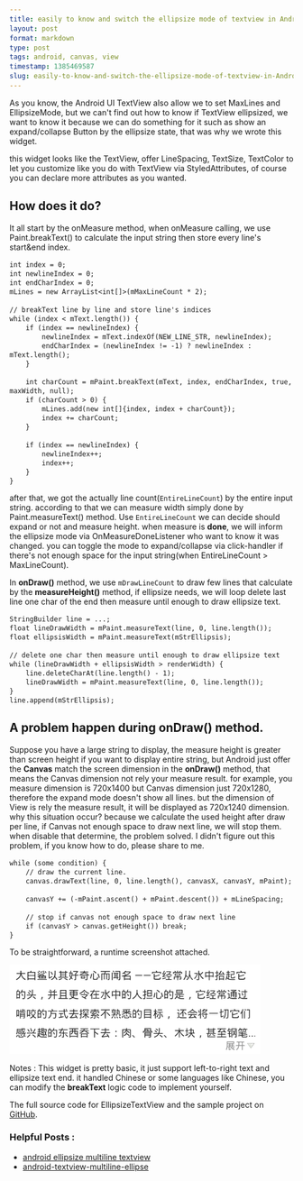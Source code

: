 ```yaml
---
title: easily to know and switch the ellipsize mode of textview in Android
layout: post
format: markdown
type: post
tags: android, canvas, view
timestamp: 1385469587
slug: easily-to-know-and-switch-the-ellipsize-mode-of-textview-in-Android.html
---
```


As you know, the Android UI TextView also allow we to set MaxLines and EllipsizeMode,
but we can't find out how to know if TextView ellipsized, we want to know it because
we can do something for it such as show an expand/collapse Button by the ellipsize
state, that was why we wrote this widget.

this widget looks like the TextView, offer LineSpacing, TextSize, TextColor to let you
customize like you do with TextView via StyledAttributes, of course you can declare more
attributes as you wanted.

## How does it do?

It all start by the onMeasure method, when onMeasure calling, we use Paint.breakText() to
calculate the input string then store every line's start&end index.

    int index = 0;
    int newlineIndex = 0;
    int endCharIndex = 0;
    mLines = new ArrayList<int[]>(mMaxLineCount * 2);

    // breakText line by line and store line's indices
    while (index < mText.length()) {
        if (index == newlineIndex) {
            newlineIndex = mText.indexOf(NEW_LINE_STR, newlineIndex);
            endCharIndex = (newlineIndex != -1) ? newlineIndex : mText.length();
        }

        int charCount = mPaint.breakText(mText, index, endCharIndex, true, maxWidth, null);
        if (charCount > 0) {
            mLines.add(new int[]{index, index + charCount});
            index += charCount;
        }

        if (index == newlineIndex) {
            newlineIndex++;
            index++;
        }
    }

after that, we got the actually line count(`EntireLineCount`) by the entire input string.
according to that we can measure width simply done by Paint.measureText() method. Use
`EntireLineCount` we can decide should expand or not and measure height. when measure
is **done**, we will inform the ellipsize mode via OnMeasureDoneListener who want to know
it was changed. you can toggle the mode to expand/collapse via click-handler if there's
not enough space for the input string(when EntireLineCount > MaxLineCount).

In **onDraw()** method, we use `mDrawLineCount` to draw few lines that calculate by the
**measureHeight()** method, if ellipsize needs, we will loop delete last line one char
of the end then measure until enough to draw ellipsize text.

    StringBuilder line = ...;
    float lineDrawWidth = mPaint.measureText(line, 0, line.length());
    float ellipsisWidth = mPaint.measureText(mStrEllipsis);

    // delete one char then measure until enough to draw ellipsize text
    while (lineDrawWidth + ellipsisWidth > renderWidth) {
        line.deleteCharAt(line.length() - 1);
        lineDrawWidth = mPaint.measureText(line, 0, line.length());
    }
    line.append(mStrEllipsis);

## A problem happen during onDraw() method.

Suppose you have a large string to display, the measure height is greater than screen
height if you want to display entire string, but Android just offer the **Canvas** match
the screen dimension in the **onDraw()** method, that means the Canvas dimension not rely your
measure result. for example, you measure dimension is 720x1400 but Canvas dimension
just 720x1280, therefore the expand mode doesn't show all lines. but the dimension of View
is rely the measure result, it will be displayed as 720x1240 dimension. why this situation
occur? because we calculate the used height after draw per line, if Canvas not enough space
to draw next line, we will stop them. when disable that determine, the problem solved. I didn't
figure out this problem, if you know how to do, please share to me.

    while (some condition) {
        // draw the current line.
        canvas.drawText(line, 0, line.length(), canvasX, canvasY, mPaint);

        canvasY += (-mPaint.ascent() + mPaint.descent()) + mLineSpacing;

        // stop if canvas not enough space to draw next line
        if (canvasY > canvas.getHeight()) break;
    }

To be straightforward, a runtime screenshot attached.

![EllipsizeTextView runtime screenshot](/images/screenshot_of_ellipsize_textview.png "EllipsizeTextView runtime screenshot")

Notes : This widget is pretty basic, it just support left-to-right text and
ellipsize text end. it handled Chinese or some languages like Chinese,
you can modify the **breakText** logic code to implement yourself.

The full source code for EllipsizeTextView and the sample project on [GitHub](https://github.com/vince-styling/ellipsize-textview-android).

### Helpful Posts :

 - [android ellipsize multiline textview](http://stackoverflow.com/questions/2160619/android-ellipsize-multiline-textview/6763689)
 - [android-textview-multiline-ellipse](https://code.google.com/p/android-textview-multiline-ellipse/)